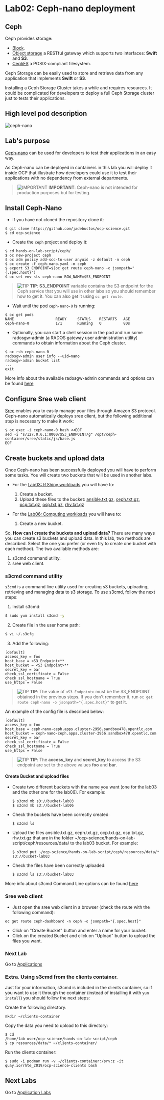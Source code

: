 # Lab02: Ceph-nano deployment

## Ceph

Ceph provides storage:

* [Block](https://docs.ceph.com/docs/master/rbd/).
* [Object storage](https://docs.ceph.com/docs/master/radosgw/) a RESTful gateway which supports two interfaces: **Swift** and **S3**.
* [CephFS](https://docs.ceph.com/docs/master/cephfs/) a POSIX-compliant filesystem.

Ceph Storage can be easily used to store and retrieve data from any application that implements **Swift** or **S3**.

Installing a Ceph Storage Cluster takes a while and requires resources. It could be complicated for developers to deploy a full Ceph Storage cluster just to tests their applications.

## High level pod description

![ceph-nano](imgs/ceph-nano.png)

## Lab's purpose

[Ceph-nano](https://github.com/ceph/cn) can be used for developers to test their applications in an easy way.

As Ceph-nano can be deployed in containers in this lab you will deploy it inside OCP that illustrate how developers could use it to test their applications with no dependency from external departments.

> ![IMPORTANT](../imgs/important-icon.png) **IMPORTANT**: Ceph-nano is not intended for production purposes but for testing.

## Install Ceph-Nano

* If you have not cloned the repository clone it:

```
$ git clone https://github.com/jadebustos/ocp-science.git
$ cd ocp-science
```

* Create the ``ceph`` project and deploy it:

```
$ cd hands-on-lab-script/ceph/
$ oc new-project ceph
$ oc adm policy add-scc-to-user anyuid -z default -n ceph
$ oc create -f ceph-nano.yaml -n ceph
$ export S3_ENDPOINT=$(oc get route ceph-nano -o jsonpath="{.spec.host}")
$ oc set env sts ceph-nano RGW_NAME=$S3_ENDPOINT
```

> ![TIP](../imgs/tip-icon.png) **TIP**: **S3_ENDPOINT** variable contains the S3 endpoint for the Ceph service that you will use in other labs so you should remember how to get it. You can also get it using ``oc get route``.

* Wait until the pod ```ceph-nano-0``` is running:

```
$ oc get pods
NAME                   READY     STATUS    RESTARTS   AGE
ceph-nano-0            1/1       Running   0          80s
```

* Optionally, you can start a shell session in the pod and run some radosgw-admin (a RADOS gateway user administration utility) commands to obtain information about the Ceph cluster.
```
$ oc rsh ceph-nano-0
radosgw-admin user info --uid=nano
radosgw-admin bucket list
...
exit
```
  More info about the available radosgw-admin commands and options can be found [here](https://docs.ceph.com/docs/giant/man/8/radosgw-admin/)

## Configure Sree web client
[Sree](https://github.com/cannium/Sree) enables you to easily manage your files through Amazon S3 protocol. Ceph-nano automatically deploys sree client, but the following additional step is necessary to make it work:

```
$ oc exec -i ceph-nano-0 bash <<EOF
sed -i "s/127.0.0.1:8000/$S3_ENDPOINT/g" /opt/ceph-container/sree/static/js/base.js
EOF
```

## Create buckets and upload data

Once Ceph-nano has been successfully deployed you will have to perform some tasks. You will create two buckets that will be used in another labs.

* For the [Lab03: R Shiny workloads](https://github.com/jadebustos/ocp-science/blob/master/hands-on-lab-script/applications/r-shiny.md) you will have to:

  1. Create a bucket.
  2. Upload these files to the bucket: [ansible.txt.gz](data/ansible.txt.gz), [ceph.txt.gz](data/ceph.txt.gz), [ocp.txt.gz](data/ocp.txt.gz), [osp.txt.gz](data/osp.txt.gz), [rhv.txt.gz](data/rhv.txt.gz)

* For the [Lab06: Computing workloads](https://github.com/jadebustos/ocp-science/blob/master/hands-on-lab-script/applications/pi.md) you will have to:

  1. Create a new bucket.

So, **How can I create the buckets and upload data?** There are many ways you can create s3 buckets and upload data. In this lab, two methods are described. Select the one you prefer (or even try to create one bucket with each method). The two available methods are:

  1. s3cmd command utility.
  2. sree web client.

### s3cmd command utility

`s3cmd` is a command line utility used for creating s3 buckets, uploading, retrieving and managing data to s3 storage.
To use s3cmd, follow the next steps:

1. Install s3cmd:

  ```sh
  $ sudo yum install s3cmd -y
  ```

2. Create file in the user home path:

  ```sh
  $ vi ~/.s3cfg
  ```

3. Add the following:

```
[default]
access_key = foo
host_base = <S3 Endpoint>**
host_bucket = <S3 Endpoint>**
secret_key = bar
check_ssl_certificate = False
check_ssl_hostname = True
use_https = False
```

> ![TIP](../imgs/tip-icon.png) **TIP**: The value of ```<S3 Endpoint>``` must be the S3_ENDPOINT obtained in the previous steps. If you don't remember it, run ```oc get route ceph-nano -o jsonpath="{.spec.host}"``` to get it.

An example of the config file is described below:

```
[default]
access_key = foo
host_base = ceph-nano-ceph.apps.cluster-2956.sandbox478.opentlc.com
host_bucket = ceph-nano-ceph.apps.cluster-2956.sandbox478.opentlc.com
secret_key = bar
check_ssl_certificate = False
check_ssl_hostname = True
use_https = False
```

> ![TIP](../imgs/tip-icon.png) **TIP**: The __access_key__ and __secret_key__ to access the S3 endpoint are set to the above values **foo** and **bar**.


#### Create Bucket and upload files

* Create two different buckets with the name you want (one for the lab03 and the other one for the lab06). For example:
  ```
  $ s3cmd mb s3://bucket-lab03
  $ s3cmd mb s3://bucket-lab06
  ```
* Check the buckets have been correctly created:
  ```
  $ s3cmd ls
  ```

* Upload the files ansible.txt.gz, ceph.txt.gz, ocp.txt.gz, osp.txt.gz, rhv.txt.gz that are in the folder ~/ocp-science/hands-on-lab-script/ceph/resources/data/ to the lab03 bucket. For example:
  ```
  $ s3cmd put ~/ocp-science/hands-on-lab-script/ceph/resources/data/* s3://bucket-lab03
  ```

* Check the files have been correctly uploaded:
  ```
  $ s3cmd ls s3://bucket-lab03
  ```
More info about s3cmd Command Line options can be found [here](https://github.com/jadebustos/ocp-science/blob/master/hands-on-lab-script/ceph/s3cmd.md)

### Sree web client
* Just open the sree web client in a browser (check the route with the following command):
```
oc get route ceph-dashboard -n ceph -o jsonpath="{.spec.host}"
```
* Click on "Create Bucket" button and enter a name for your bucket.
* Click on the created Bucket and click on "Upload" button to upload the files you want.


### Next Lab
Go to [Applications](https://github.com/jadebustos/ocp-science/blob/master/hands-on-lab-script/applications/README.md)

### Extra. Using s3cmd from the clients container.
Just for your information, s3cmd is included in the clients container, so if you want to use it through the container (instead of installing it with ```yum install```) you should follow the next steps:

Create the following directory:
```
mkdir ~/clients-container
```

Copy the data you need to upload to this directory:
```
$ cd
/home/lab-user/ocp-science/hands-on-lab-script/ceph
$ cp resources/data/* ~/clients-container/
```

Run the clients container:
```
$ sudo -i podman run -v ~/clients-container:/srv:z -it quay.io/rhte_2019/ocp-science-clients bash
```

## Next Labs

Go to [Application Labs](https://github.com/jadebustos/ocp-science/tree/master/hands-on-lab-script/applications)

